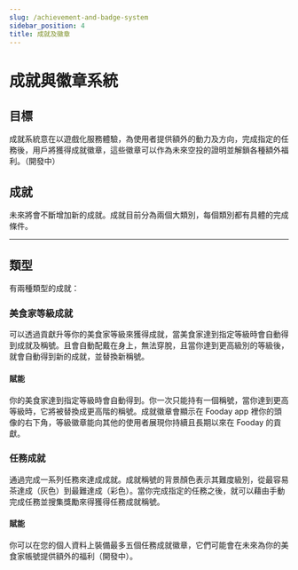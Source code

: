 ```yaml
---
slug: /achievement-and-badge-system
sidebar_position: 4
title: 成就及徽章
---
```


# 成就與徽章系統

## 目標

成就系統意在以遊戲化服務體驗，為使用者提供額外的動力及方向，完成指定的任務後，用戶將獲得成就徽章，這些徽章可以作為未來空投的證明並解鎖各種額外福利。（開發中）

## 成就
未來將會不斷增加新的成就。成就目前分為兩個大類別，每個類別都有具體的完成條件。

------

## 類型

有兩種類型的成就：

### 美食家等級成就

可以透過貢獻升等你的美食家等級來獲得成就，當美食家達到指定等級時會自動得到成就及稱號。且會自動配戴在身上，無法穿脫，且當你達到更高級別的等級後，就會自動得到新的成就，並替換新稱號。

#### 賦能

你的美食家達到指定等級時會自動得到。你一次只能持有一個稱號，當你達到更高等級時，它將被替換成更高階的稱號。成就徽章會顯示在 Fooday app 裡你的頭像的右下角，等級徽章能向其他的使用者展現你持續且長期以來在 Fooday 的貢獻。

### 任務成就

通過完成一系列任務來達成成就。成就稱號的背景顏色表示其難度級別，從最容易茶達成（灰色）到最難達成（彩色）。當你完成指定的任務之後，就可以藉由手動完成任務並搜集獎勵來得獲得任務成就稱號。

#### 賦能
你可以在您的個人資料上裝備最多五個任務成就徽章，它們可能會在未來為你的美食家帳號提供額外的福利（開發中）。